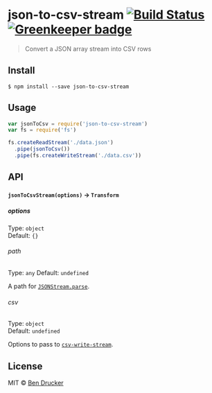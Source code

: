 # json-to-csv-stream [![Build Status](https://travis-ci.org/bendrucker/json-to-csv-stream.svg?branch=master)](https://travis-ci.org/bendrucker/json-to-csv-stream) [![Greenkeeper badge](https://badges.greenkeeper.io/bendrucker/json-to-csv-stream.svg)](https://greenkeeper.io/)

> Convert a JSON array stream into CSV rows


## Install

```
$ npm install --save json-to-csv-stream
```


## Usage

```js
var jsonToCsv = require('json-to-csv-stream')
var fs = require('fs')

fs.createReadStream('./data.json')
  .pipe(jsonToCsv())
  .pipe(fs.createWriteStream('./data.csv'))
```

## API

#### `jsonToCsvStream(options)` -> `Transform`

##### options

Type: `object`  
Default: `{}`

###### path

Type: `any`
Default: `undefined`

A path for [`JSONStream.parse`](https://github.com/dominictarr/JSONStream#jsonstreamparsepath).

###### csv

Type: `object`  
Default: `undefined`

Options to pass to [`csv-write-stream`](https://github.com/maxogden/csv-write-stream#var-writer--csvwriteroptions).

## License

MIT © [Ben Drucker](http://bendrucker.me)
